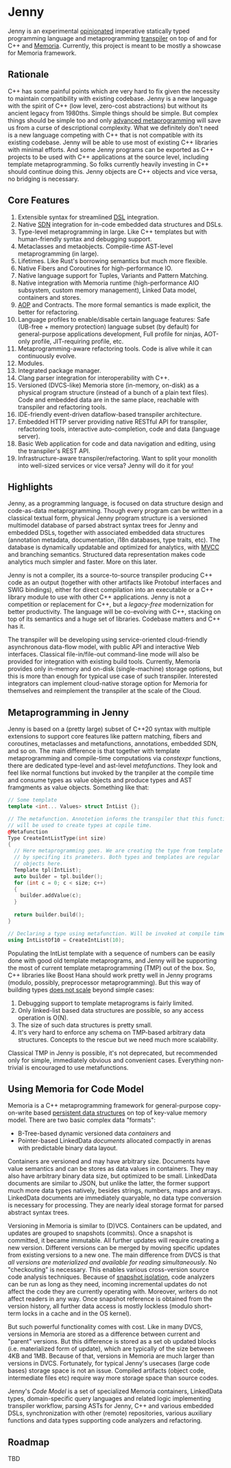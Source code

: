 # Jenny
Jenny is an experimental [opinionated](https://github.com/victor-smirnov/digital-philosophy) imperative statically typed programming language and metaprogramming [transpiler](https://en.wikipedia.org/wiki/Source-to-source_compiler) on top of and for C++ and [Memoria](https://bitbucket.org/vsmirnov/memoria/wiki/Home). Currently, this project is meant to be mostly a showcase for Memoria framework.

## Rationale
C++ has some painful points which are very hard to fix given the necessity to maintain compatibility with existing codebase. Jenny is a new language with the spirit of C++ (low level, zero-cost abstractions) but without its ancient legacy from 1980ths. Simple things should be simple. But complex things should be simple too and only [advanced metaprogramming](https://en.wikipedia.org/wiki/Metaclass) will save us from a curse of descriptional complexity. What we definitely don't need is a new language competing with C++ that is not compatible with its existing codebase. Jenny will be able to use most of existing C++ libraries with minimal efforts. And some Jenny programs can be exported as C++ projects to be used with C++ applications at the source level, including template metaprogramming. So folks currently heavily investing in C++ should continue doing this. Jenny objects are C++ objects and vice versa, no bridging is necessary.

## Core Features

1. Extensible syntax for streamlined [DSL](https://en.wikipedia.org/wiki/Domain-specific_language) integration.
1. Native [SDN](https://bitbucket.org/vsmirnov/memoria/wiki/String%20Data%20Notation) integration for in-code embedded data structures and DSLs.
1. Type-level metaprogramming in large. Like C++ templates but with human-friendly syntax and debugging support.
1. Metaclasses and metaobjects. Compile-time AST-level metaprogramming (in large).
1. Lifetimes. Like Rust's borrowing semantics but much more flexible.
1. Native Fibers and Coroutines for high-performance IO.
1. Native language support for Tuples, Variants and Pattern Matching.
1. Native integration with Memoria runtime (high-performance AIO subsystem, custom memory management), Linked Data model, containers and stores.
1. [AOP](https://en.wikipedia.org/wiki/Aspect-oriented_programming) and Contracts. The more formal semantics is made explicit, the better for refactoring.
1. Language profiles to enable/disable certain language features: Safe (UB-free + memory protection) language subset (by default) for general-purpose applications development, Full profile for ninjas, AOT-only profile, JIT-requiring profile, etc.
1. Metaprogramming-aware refactoring tools. Code is alive while it can continuously evolve.
1. Modules.
1. Integrated package manager.
1. Clang parser integration for interoperability with C++.
1. Versioned (DVCS-like) Memoria store (in-memory, on-disk) as a physical program structure (instead of a bunch of a plain text files). Code and embedded data are in the same place, reachable with transpiler and refactoring tools.
1. IDE-friendly event-driven dataflow-based transpiler architecture.
1. Embedded HTTP server providing native RESTful API for transpiler, refactoring tools, interactive auto-completion, code and data (language server).
1. Basic Web application for code and data navigation and editing, using the transpiler's REST API.
1. Infrastructure-aware transpiler/refactoring. Want to split your monolith into well-sized services or vice versa? Jenny will do it for you!

## Highlights

Jenny, as a programming language, is focused on data structure design and code-as-data metaprogramming. Though every program can be written in a classical textual form, physical Jenny program structure is a versioned multimodel database of parsed abstract syntax trees for Jenny and embedded DSLs, together with associated embedded data structures (annotation metadata, documentation, i18n databases, type traits, etc). The database is dynamically updatable and optimized for analytics, with [MVCC](https://en.wikipedia.org/wiki/Multiversion_concurrency_control) and branching semantics. Structured data representation makes code analytics much simpler and faster. More on this later.

Jenny is not a compiler, its a source-to-source transpiler producing C++ code as an output (together with other artifacts like Protobuf interfaces and SWIG bindings), either for direct compilation into an executable or a C++ library module to use with other C++ applications. Jenny is not a competition or replacement for C++, but a *legacy-free* modernization for better productivity. The language will be co-evolving with C++, stacking on top of its semantics and a huge set of libraries. Codebase matters and C++ has it. 

The transpiler will be developing using service-oriented cloud-friendly asynchronous data-flow model, with public API and interactive Web interfaces. Classical file-in/file-out command-line mode will also be provided for integration with existing build tools. Currently, Memoria provides only in-memory and on-disk (single-machine) storage options, but this is more than enough for typical use case of such transpiler. Interested integrators can implement cloud-native storage option for Memoria for themselves and reimplement the transpiler at the scale of the Cloud.

## Metaprogramming in Jenny

Jenny is based on a (pretty large) subset of C++20 syntax with multiple extensions to support core features like pattern matching, fibers and coroutines, metaclasses and metafunctions, annotations, embedded SDN, and so on. The main difference is that together with template metaprogramming and compile-time computations via *constexpr* functions, there are dedicated type-level and ast-level *metafunctions*. They look and feel like normal functions but invoked by the tranpiler at the compile time and consume types as value objects and produce types and AST framgments as value objects. Something like that:

```c++
// Some template
template <int... Values> struct IntList {};

// The metafunction. Annotetion informs the transpiler that this function 
// will be used to create types at copile time.
@Metafunction
Type CreateIntListType(int size) 
{
  // Here metaprogramming goes. We are creating the type from template
  // by specifing its prameters. Both types and templates are regular
  // objects here. 
  Template tpl(IntList);
  auto builder = tpl.builder();
  for (int c = 0; c < size; c++)
  {
    builder.addValue(c);
  }
  
  return builder.build();
}

// Declaring a type using metafunction. Will be invoked at compile time.
using IntListOf10 = CreateIntList(10);
```

Populating the IntList template with a sequence of numbers can be easily done with good old template metaprograms, and Jenny will be supporting the most of current template metaprogramming (TMP) out of the box. So, C++ libraries like Boost Hana should work pretty well in Jenny programs (modulo, possibly, preprocessor metaprogramming). But this way of building types [does not scale](https://en.wikipedia.org/wiki/Turing_tarpit) beyond simple cases:
1. Debugging support to template metaprograms is fairly limited.
1. Only linked-list based data structures are possible, so any access operation is O(N).
1. The size of such data structures is pretty small.
1. It's very hard to enforce any schema on TMP-based arbitrary data structures. Concepts to the rescue but we need much more scalability. 

Classical TMP in Jenny is possible, it's not deprecated, but recommended only for simple, immediately obvious and convenient cases. Everything non-trivial is encouraged to use metafunctions.

## Using Memoria for Code Model

Memoria is a C++ metaprogramming framework for general-purpose copy-on-write based [persistent data structures](https://en.wikipedia.org/wiki/Persistent_data_structure) on top of key-value memory model. There are two basic complex data "formats":
* B-Tree-based dynamic versioned data *containers* and
* Pointer-based LinkedData *documents* allocated compactly in arenas with predictable binary data layout.

Containers are versioned and may have arbitrary size. Documents have value semantics and can be stores as data values in containers. They may also have arbitrary binary data size, but optimized to be small. LinkedData documents are similar to JSON, but unlike the latter, the former support much more data types natively, besides strings, numbers, maps and arrays. LinkedData documents are immediately quaryable, no data type conversion is necessary for processing. They are nearly ideal storage format for parsed abstract syntax trees.

Versioning in Memoria is similar to (D)VCS. Containers can be updated, and updates are grouped to snapshots (commits). Once a snapshot is committed, it became immutable. All further updates will require creating a new version. Different versions can be merged by moving specific updates from existing versions to a new one. The main difference from DVCS is that *all versions are materialized and available for reading simultaneously*. No "checkouting" is necessary. This enables various cross-version source code analysis techniques. Because of [snapshot isolation](https://en.wikipedia.org/wiki/Snapshot_isolation), code analyzers can be run as long as they need, incoming incremental updates do not affect the code they are currently operating with. Moreover, writers do not affect readers in any way. Once snapshot reference is obtained from the version history, all further data access is mostly lockless (modulo short-term locks in a cache and in the OS kernel). 

But such powerful functionality comes with cost. Like in many DVCS, versions in Memoria are stored as a difference between current and "parent" versions. But this difference is stored as a set ob updated blocks (i.e. materialized form of update), which are typically of the size between 4KB and 1MB. Because of that, versions in Memoria are much larger than versions in DVCS. Fortunately, for typical Jenny's usecases (large code bases) storage space is not an issue. Compiled artifacts (object code, intermediate files etc) require way more storage space than source codes.

Jenny's *Code Model* is a set of specialized Memoria containers, LinkedData types, domain-specific query languages and related logic implementing transpiler workflow, parsing ASTs for Jenny, C++ and various embedded DSLs, synchronization with other (remote) repositories, various auxiliary functions and data types supporting code analyzers and refactoring. 

## Roadmap
TBD
